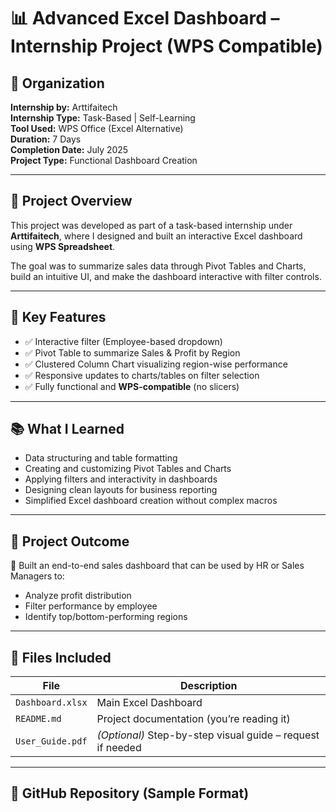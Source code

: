 # 📊 Advanced Excel Dashboard – Internship Project (WPS Compatible)

## 🏢 Organization
**Internship by:** Arttifaitech  
**Internship Type:** Task-Based | Self-Learning  
**Tool Used:** WPS Office (Excel Alternative)  
**Duration:** 7 Days  
**Completion Date:** July 2025  
**Project Type:** Functional Dashboard Creation

---

## 📁 Project Overview

This project was developed as part of a task-based internship under **Arttifaitech**, where I designed and built an interactive Excel dashboard using **WPS Spreadsheet**.

The goal was to summarize sales data through Pivot Tables and Charts, build an intuitive UI, and make the dashboard interactive with filter controls.

---

## 🚀 Key Features

- ✅ Interactive filter (Employee-based dropdown)
- ✅ Pivot Table to summarize Sales & Profit by Region
- ✅ Clustered Column Chart visualizing region-wise performance
- ✅ Responsive updates to charts/tables on filter selection
- ✅ Fully functional and **WPS-compatible** (no slicers)

---

## 📚 What I Learned

- Data structuring and table formatting
- Creating and customizing Pivot Tables and Charts
- Applying filters and interactivity in dashboards
- Designing clean layouts for business reporting
- Simplified Excel dashboard creation without complex macros

---

## 🧠 Project Outcome

📌 Built an end-to-end sales dashboard that can be used by HR or Sales Managers to:
- Analyze profit distribution
- Filter performance by employee
- Identify top/bottom-performing regions

---

## 🧾 Files Included

| File | Description |
|------|-------------|
| `Dashboard.xlsx` | Main Excel Dashboard |
| `README.md` | Project documentation (you’re reading it) |
| `User_Guide.pdf` | *(Optional)* Step-by-step visual guide – request if needed |

---

## 🔗 GitHub Repository (Sample Format)